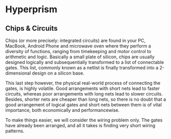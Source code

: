 # Hyperprism
## Chips & Circuits

Chips (or more precisely: integrated circuits) are found in your PC, MacBook, Android Phone and microwave oven where they perform a diversity of functions, ranging from timekeeping and motor control to arithmetic and logic. Basically a small plate of silicon, chips are usually designed logically and subsequentially transformed to a list of connectable gates. This list, commonly known as a netlist is finally transformed into a 2-dimensional design on a silicon base.

This last step however, the physical real-world process of connecting the gates, is highly volatile. Good arrangements with short nets lead to faster circuits, whereas poor arrangements with long nets lead to slower circuits. Besides, shorter nets are cheaper than long nets, so there is no doubt that a good arrangement of logical gates and short nets between them is of vital importance, both economically and performancewise.

To make things easier, we will consider the wiring problem only. The gates have already been arranged, and all it takes is finding very short wiring patterns.
